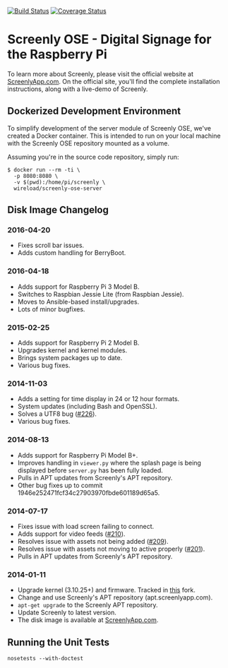[![Build Status](https://travis-ci.org/wireload/screenly-ose.svg?branch=master)](https://travis-ci.org/wireload/screenly-ose)
[![Coverage Status](https://coveralls.io/repos/wireload/screenly-ose/badge.svg?branch=master&service=github)](https://coveralls.io/github/wireload/screenly-ose?branch=master)

# Screenly OSE - Digital Signage for the Raspberry Pi

To learn more about Screenly, please visit the official website at [ScreenlyApp.com](http://www.screenlyapp.com). On the official site, you'll find the complete installation instructions, along with a live-demo of Screenly.

## Dockerized Development Environment

To simplify development of the server module of Screenly OSE, we've created a Docker container. This is intended to run on your local machine with the Screenly OSE repository mounted as a volume.

Assuming you're in the source code repository, simply run:

```
$ docker run --rm -ti \
  -p 8080:8080 \
  -v $(pwd):/home/pi/screenly \
  wireload/screenly-ose-server
```

## Disk Image Changelog

### 2016-04-20

 * Fixes scroll bar issues.
 * Adds custom handling for BerryBoot.

### 2016-04-18

 * Adds support for Raspberry Pi 3 Model B.
 * Switches to Raspbian Jessie Lite (from Raspbian Jessie).
 * Moves to Ansible-based install/upgrades.
 * Lots of minor bugfixes.

### 2015-02-25

 * Adds support for Raspberry Pi 2 Model B.
 * Upgrades kernel and kernel modules.
 * Brings system packages up to date.
 * Various bug fixes.

### 2014-11-03

 * Adds a setting for time display in 24 or 12 hour formats.
 * System updates (including Bash and OpenSSL).
 * Solves a UTF8 bug ([#226](https://github.com/wireload/screenly-ose/issues/226)).
 * Various bug fixes.

### 2014-08-13

 * Adds support for Raspberry Pi Model B+.
 * Improves handling in `viewer.py` where the splash page is being displayed before `server.py` has been fully loaded.
 * Pulls in APT updates from Screenly's APT repository.
 * Other bug fixes up to commit 1946e252471fcf34c27903970fbde601189d65a5.

### 2014-07-17

 * Fixes issue with load screen failing to connect.
 * Adds support for video feeds ([#210](https://github.com/wireload/screenly-ose/issues/210)).
 * Resolves issue with assets not being added ([#209](https://github.com/wireload/screenly-ose/issues/209)).
 * Resolves issue with assets not moving to active properly ([#201](https://github.com/wireload/screenly-ose/issues/201)).
 * Pulls in APT updates from Screenly's APT repository.

### 2014-01-11

 * Upgrade kernel (3.10.25+) and firmware. Tracked in [this](https://github.com/wireload/rpi-firmware) fork.
 * Change and use Screenly's APT repository (apt.screenlyapp.com).
 * `apt-get upgrade` to the Screenly APT repository.
 * Update Screenly to latest version.
 * The disk image is available at [ScreenlyApp.com](http://www.screenlyapp.com).

## Running the Unit Tests

    nosetests --with-doctest


